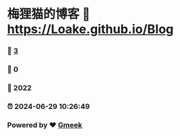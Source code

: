 # 梅狸猫的博客 :link: https://Loake.github.io/Blog 
### :page_facing_up: [3](https://Loake.github.io/Blog/tag.html) 
### :speech_balloon: 0 
### :hibiscus: 2022 
### :alarm_clock: 2024-06-29 10:26:49 
### Powered by :heart: [Gmeek](https://github.com/Meekdai/Gmeek)
